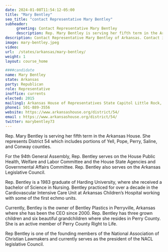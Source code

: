 ```yaml
---
date: 2024-01-08T11:54:12-05:00
title: "Mary Bentley"
seo_title: "contact Representative Mary Bentley"
subheader:
     greeting: Contact Representative Mary Bentley
     description: Rep. Mary Bentley is serving her fifth term in the Arkansas House.  She represents District 54 which includes portions of Yell, Pope, Perry, Saline, and Conway counties. For the 94th General Assembly, Rep. Bentley serves on the House Public Health, Welfare and Labor Committee and the House State Agencies and Governmental Affairs Committee.
description: Contact Representative Mary Bentley of Arkansas. Contact information for Mary Bentley includes email address, phone number, and mailing address.
image: mary-bentley.jpeg
video:
url:  /states/arkansas/mary-bentley/
weight: 1
layout: course_home

####candidate
name: Mary Bentley
state: Arkansas
party: Republican
role: Representative
inoffice: currents
elected: 2015
mailing1: Arkansas House of Representatives State Capitol Little Rock, AR 72201
phone1: 501-889-3556
website: https://www.arkansashouse.org/district/54/
email : https://www.arkansashouse.org/district/54/
twitter: marybentley73
---
```


Rep. Mary Bentley is serving her fifth term in the Arkansas House.  She represents District 54 which includes portions of Yell, Pope, Perry, Saline, and Conway counties.

For the 94th General Assembly, Rep. Bentley serves on the House Public Health, Welfare and Labor Committee and the House State Agencies and Governmental Affairs Committee. Rep. Bentley also serves on the Arkansas Legislative Council.

Rep. Bentley is a 1983 graduate of Harding University, where she received a bachelor of Science in Nursing. Bentley practiced for over a decade in the Cardiovascular Intensive Care Unit at Arkansas Children’s Hospital working with some of the first echmo units.

Currently, Bentley is the owner of Bentley Plastics in Perryville, Arkansas where she has been the CEO since 2000.   Rep. Bentley has three grown children and six beautiful grandchildren where she resides in Perry County. She is an active member of Perry County Right to Life.

Rep Bentley is one of the founding members of the National Association of Christian Lawmakers and currently serves as the president of the NACL legislative Council.  
